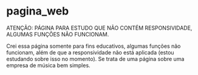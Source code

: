 # pagina_web
ATENÇÃO: PÁGINA PARA ESTUDO QUE NÃO CONTÉM RESPONSIVIDADE, ALGUMAS FUNÇÕES NÃO FUNCIONAM.

Crei essa página somente para fins educativos, algumas funções não funcionam, além de que a responsividade não está aplicada (estou estudando sobre isso no momento).
  Se trata de uma página sobre uma empresa de música bem simples.
